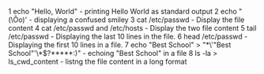  1 echo "Hello, World" - printing Hello World as standard output
 2 echo \"\(\Ôo\)\' - displaying a confused smiley
 3 cat /etc/passwd - Display the file content
 4 cat /etc/passwd and /etc/hosts - Display the two file content
 5 tail /etc/passwd - Displaying the last 10 lines in the file.
 6 head /etc/passwd - Displaying the first 10 lines in a file.
 7 echo "Best School" > "\*\\\'\"Best School\"\'\\\*$\?\*\*\*\*\*:)" - echoing "Best School" in a file
 8 ls -la > ls_cwd_content - listng the file content in a long format
